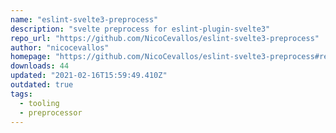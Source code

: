 ```yaml
---
name: "eslint-svelte3-preprocess"
description: "svelte preprocess for eslint-plugin-svelte3"
repo_url: "https://github.com/NicoCevallos/eslint-svelte3-preprocess"
author: "nicocevallos"
homepage: "https://github.com/NicoCevallos/eslint-svelte3-preprocess#readme"
downloads: 44
updated: "2021-02-16T15:59:49.410Z"
outdated: true
tags: 
  - tooling
  - preprocessor
---
```

